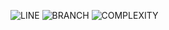 ![LINE](https://img.shields.io/badge/line--coverage-80%25-brightgreen.svg)
![BRANCH](https://img.shields.io/badge/branch--coverage-66%25-yellow.svg)
![COMPLEXITY](https://img.shields.io/badge/complexity-1.46-brightgreen.svg)
